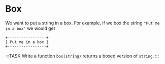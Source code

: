 # Box

We want to put a string in a box.
For example, if we box the string `"Put me in a box"` we would get

```text
+-----------------+
| Put me in a box |
+-----------------+
```

:::TASK
Write a function `box(string)` returns a boxed version of `string`.
:::
